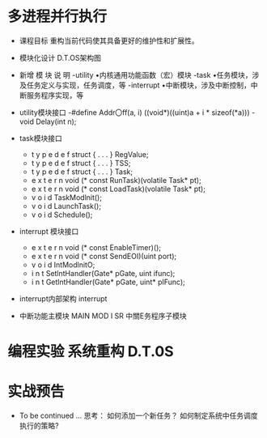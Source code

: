 # 多进程并行执行
- 课程目标
    重构当前代码使其具备更好的维护性和扩展性。

- 模块化设计
    D.T.OS架构图


- 新增 模 块 说 明
      -utility
         •内核通用功能函数（宏）模块
    -task
         •任务模块，涉及任务定义与实现，任务调度，等
    -interrupt
         •中断模块，涉及中断控制，中断服务程序实现，等

-  utility模块接口
    -#define Addr〇ff(a, i) ((void*)((uint)a + i * sizeof(*a)))
    -void Delay(int n);

-  task模块接口
      - t y p e d e f struct { . . . } RegValue;
      - t y p e d e f struct { . . . } TSS;
      - t y p e d e f struct { . . . } Task;
      - e x t e r n void (* const RunTask)(volatile Task* pt);
      - e x t e r n void (* const LoadTask)(volatile Task* pt);
     - v o i d TaskModlnit();
      - v o i d LaunchTask();
      - v o i d Schedule();

-  interrupt 模块接口
      - e x t e r n void (* const EnableTimer)();
      - e x t e r n void (* const SendEOI)(uint port);
     - v o i d IntModlnitO;
      - i n t SetlntHandler(Gate* pGate, uint ifunc);
      - i n t GetlntHandler(Gate* pGate, uint* pIFunc);

- interrupt内部架构
                   interrupt

- 中断功能主模块
         MAIN MOD                                        I SR
                                                               中關E务程序子模块


# 编程实验 系统重构 D.T.0S

# 实战预告

- To be continued …
    思考：
    如何添加一个新任务？
    如何制定系统中任务调度执行的策略?
